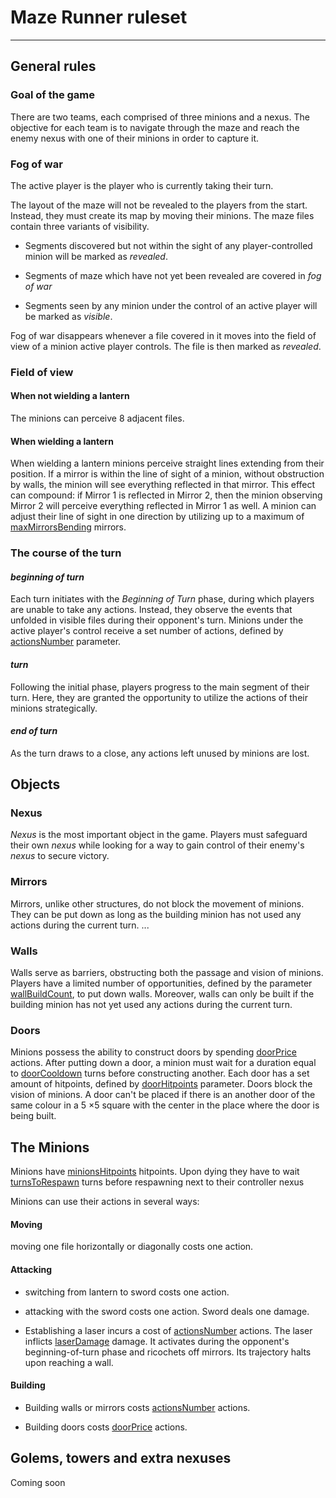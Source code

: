 # Maze Runner ruleset

---

## General rules

### Goal of the game

There are two teams, each comprised of three minions and a nexus. The objective for each team is to navigate through the maze and reach the enemy nexus with one of their minions in order to capture it.

### Fog of war

The active player is the player who is currently taking their turn.

The layout of the maze will not be revealed to the players from the start. Instead, they must create its map by moving their minions. The maze files contain three variants of visibility.
<!-- check the grammar above -->
* Segments discovered but not within the sight of any player-controlled minion will be marked as _revealed_.

* Segments of maze which have not yet been revealed are covered in _fog of war_

* Segments seen by any minion under the control of an active player will be marked as _visible_.

Fog of war disappears whenever a file covered in it moves into the field of view of a minion active player controls. The file is then marked as _revealed_.
<!-- TODO: write when does the fog of war disappear -->

### Field of view

#### When not wielding a lantern

The minions can perceive $8$ adjacent files. 


#### When wielding a lantern
When wielding a lantern minions perceive straight lines extending from their position. If a mirror is within the line of sight of a minion, without obstruction by walls, the minion will see everything reflected in that mirror. This effect can compound: if Mirror $1$ is reflected in Mirror $2$, then the minion observing Mirror $2$ will perceive everything reflected in Mirror $1$ as well. A minion can adjust their line of sight in one direction by utilizing up to a maximum of [maxMirrorsBending](./Game%20Parameters.md) mirrors.

### The course of the turn

#### _beginning of turn_

Each turn initiates with the _Beginning of Turn_ phase, during which players are unable to take any actions. Instead, they observe the events that unfolded in visible files during their opponent's turn. Minions under the active player's control receive a set number of actions, defined by [actionsNumber](./Game%20Parameters.md) parameter.

<!-- Maybe in some situations state of _revealed_ files could be observed. For example destroying a door -->

#### _turn_

Following the initial phase, players progress to the main segment of their turn. Here, they are granted the opportunity to utilize the actions of their minions strategically.

#### _end of turn_

As the turn draws to a close, any actions left unused by minions are lost.

<!-- Unless... -->

## Objects

### Nexus

_Nexus_ is the most important object in the game. Players must safeguard their own _nexus_ while looking for a way to gain control of their enemy's _nexus_ to secure victory.
<!-- Insert the structure that spawns alongside the nexus -->

### Mirrors

Mirrors, unlike other structures, do not block the movement of minions. They can be put down as long as the building minion has not used any actions during the current turn. ...

<!-- Write more about the mirrors -->

### Walls 
Walls serve as barriers, obstructing both the passage and vision of minions. Players have a limited number of opportunities, defined by the parameter [wallBuildCount](./Game%20Parameters.md), to put down walls. Moreover, walls can only be built if the building minion has not yet used any actions during the current turn.

<!-- In which file is the wall placed upon building it? -->

### Doors

Minions possess the ability to construct doors by spending [doorPrice](./Game%20Parameters.md) actions. After putting down a door, a minion must wait for a duration equal to [doorCooldown](Game%20Parameters.md) turns before constructing another. Each door has a set amount of hitpoints, defined by [doorHitpoints](./Game%20Parameters.md) parameter. Doors block the vision of minions. A door can't be placed if there is an another door of the same colour in a 5 $\times$5 square with the center in the place where the door is being built.

<!-- Maybe the number of doors that can be built should be limited -->

## The Minions

Minions have [minionsHitpoints](./Game%20Parameters.md) hitpoints. Upon dying they have to wait [turnsToRespawn](./Game%20Parameters.md) turns before respawning next to their controller nexus 

Minions can use their actions in several ways:

#### Moving

moving one file horizontally or diagonally costs one action.

#### Attacking

- switching from lantern to sword costs one action.

- attacking with the sword costs one action. Sword deals one damage.

- Establishing a laser incurs a cost of [actionsNumber](./Game%20Parameters.md) actions. The laser inflicts [laserDamage](./Game%20Parameters.md) damage. It activates during the opponent's beginning-of-turn phase and ricochets off mirrors. Its trajectory halts upon reaching a wall.
 
#### Building

- Building walls or mirrors costs [actionsNumber](./Game%20Parameters.md) actions.

- Building doors costs [doorPrice](./Game%20Parameters.md) actions.


    

## Golems, towers and extra nexuses

Coming soon